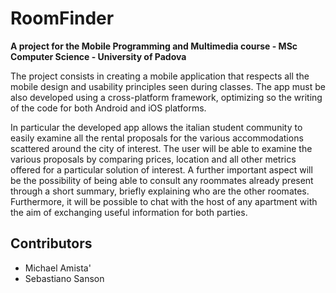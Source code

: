 # RoomFinder

**A project for the Mobile Programming and Multimedia course - MSc Computer Science - University of Padova**

The project consists in creating a mobile application that respects all the mobile design and usability principles seen during classes. The app must be also developed using a cross-platform framework, optimizing so the writing of the code for both Android and iOS platforms. 

In particular the developed app allows the italian student community to easily examine all the rental proposals for the various accommodations scattered around the city of interest. The user will be able to examine the various proposals by comparing prices, location and all other metrics offered for a particular solution of interest. A further important aspect will be the possibility of being able to consult any roommates already present through a short summary, briefly explaining who are the other roomates. Furthermore, it will be possible to chat with the host of any apartment with the aim of exchanging useful information for both parties.

## Contributors

- Michael Amista'
- Sebastiano Sanson
